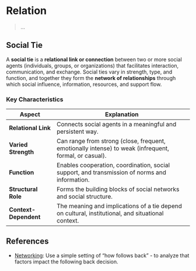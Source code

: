 # Relation

> ...

## Social Tie

A **social tie** is a **relational link or connection** between two or more social agents (individuals, groups, or organizations) that facilitates interaction, communication, and exchange. Social ties vary in strength, type, and function, and together they form the **network of relationships** through which social influence, information, resources, and support flow.

### Key Characteristics

| **Aspect**            | **Explanation**                                                                                       |
| --------------------- | ----------------------------------------------------------------------------------------------------- |
| **Relational Link**   | Connects social agents in a meaningful and persistent way.                                            |
| **Varied Strength**   | Can range from strong (close, frequent, emotionally intense) to weak (infrequent, formal, or casual). |
| **Function**          | Enables cooperation, coordination, social support, and transmission of norms and information.         |
| **Structural Role**   | Forms the building blocks of social networks and social structure.                                    |
| **Context-Dependent** | The meaning and implications of a tie depend on cultural, institutional, and situational context.     |

## References

- [Networking](https://www.noeseconomia.com/p/networking):  Use a simple setting of “how follows back” - to analyze that factors impact the following back decision.
